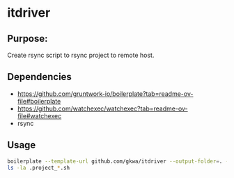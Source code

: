 # itdriver

## Purpose:

Create rsync script to rsync project to remote host.

## Dependencies

- https://github.com/gruntwork-io/boilerplate?tab=readme-ov-file#boilerplate
- https://github.com/watchexec/watchexec?tab=readme-ov-file#watchexec
- rsync

## Usage

```bash
boilerplate --template-url github.com/gkwa/itdriver --output-folder=. --var ProjectPath=$(pwd)
ls -la .project_*.sh
```
